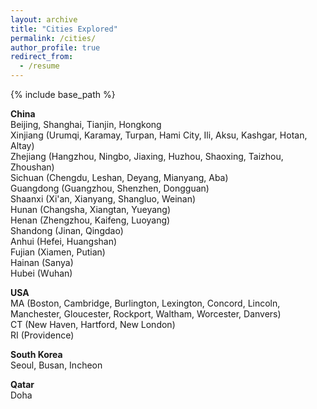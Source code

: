 ```yaml
---
layout: archive
title: "Cities Explored"
permalink: /cities/
author_profile: true
redirect_from:
  - /resume
---
```


{% include base_path %}

**China**<br>
Beijing, Shanghai, Tianjin, Hongkong<br>
Xinjiang (Urumqi, Karamay, Turpan, Hami City, Ili, Aksu, Kashgar, Hotan, Altay)<br>
Zhejiang (Hangzhou, Ningbo, Jiaxing, Huzhou, Shaoxing, Taizhou, Zhoushan)<br>
Sichuan (Chengdu, Leshan, Deyang, Mianyang, Aba)<br>
Guangdong (Guangzhou, Shenzhen, Dongguan)<br>
Shaanxi (Xi'an, Xianyang, Shangluo, Weinan)<br>
Hunan (Changsha, Xiangtan, Yueyang)<br>
Henan (Zhengzhou, Kaifeng, Luoyang)<br>
Shandong (Jinan, Qingdao)<br>
Anhui (Hefei, Huangshan)<br>
Fujian (Xiamen, Putian)<br>
Hainan (Sanya)<br>
Hubei (Wuhan)<br>

**USA**<br>
MA (Boston, Cambridge, Burlington, Lexington, Concord, Lincoln, Manchester, Gloucester, Rockport, Waltham, Worcester, Danvers)<br>
CT (New Haven, Hartford, New London)<br>
RI (Providence)

**South Korea**<br>
Seoul, Busan, Incheon

**Qatar**<br>
Doha
